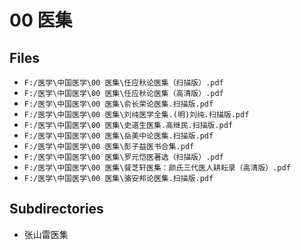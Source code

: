 # 00 医集

## Files

- `F:/医学\中国医学\00 医集\任应秋论医集（扫描版）.pdf`
- `F:/医学\中国医学\00 医集\任应秋论医集（高清版）.pdf`
- `F:/医学\中国医学\00 医集\俞长荣论医集.扫描版.pdf`
- `F:/医学\中国医学\00 医集\刘纯医学全集.(明)刘纯.扫描版.pdf`
- `F:/医学\中国医学\00 医集\史道生医集.高继民.扫描版.pdf`
- `F:/医学\中国医学\00 医集\岳美中论医集.扫描版.pdf`
- `F:/医学\中国医学\00 医集\彭子益医书合集.pdf`
- `F:/医学\中国医学\00 医集\罗元恺医著选（扫描版）.pdf`
- `F:/医学\中国医学\00 医集\餐芝轩医集：颜氏三代医人耕耘录（高清版）.pdf`
- `F:/医学\中国医学\00 医集\骆安邦论医集.扫描版.pdf`

## Subdirectories

- 张山雷医集
